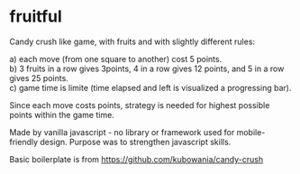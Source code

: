 # fruitful
Candy crush like game, with fruits and with slightly different rules:   

a) each move (from one square to another) cost 5 points.   
b) 3 fruits in a row gives 3points, 4 in a row gives 12 points, and 5 in a row gives 25 points.    
c) game time is limite (time elapsed and left is visualized a progressing bar).   

Since each move costs points, strategy is needed for highest possible points within the game time. 

Made by vanilla javascript - no library or framework used for mobile-friendly design. 
Purpose was to strengthen javascript skills. 

Basic boilerplate is from https://github.com/kubowania/candy-crush 
